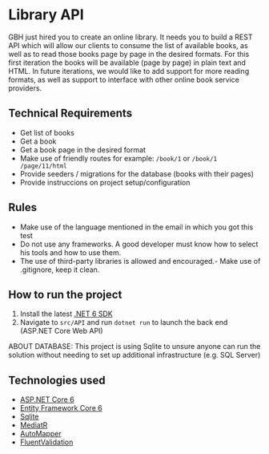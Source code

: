 # Library API

GBH just hired you to create an online library. It needs you to build a REST API which will allow our clients to consume the list of available books, as well as to read those books page by page in the desired formats. For this first iteration the books will be available (page by page) in plain text and HTML. In future iterations, we would like to add support for more reading formats, as well as support to interface with other online book service providers.

## Technical Requirements

- Get list of books
- Get a book
- Get a book page in the desired format
- Make use of friendly routes
  for example: `/book/1` or `/book/1 /page/11/html`
- Provide seeders / migrations for the database (books with their pages)
- Provide instruccions on project setup/configuration

## Rules

- Make use of the language mentioned in the email in which you got this test
- Do not use any frameworks. A good developer must know how to select his tools and how to use them.
- The use of third-party libraries is allowed and encouraged.- Make use of .gitignore, keep it clean.

## How to run the project

1. Install the latest [.NET 6 SDK](https://dotnet.microsoft.com/download/dotnet/6.0)
2. Navigate to `src/API` and run `dotnet run` to launch the back end (ASP.NET Core Web API)

ABOUT DATABASE: This project is using Sqlite to unsure anyone can run the solution without needing to set up additional infrastructure (e.g. SQL Server)

## Technologies used

- [ASP.NET Core 6](https://docs.microsoft.com/en-us/aspnet/core/introduction-to-aspnet-core?view=aspnetcore-6.0)
- [Entity Framework Core 6](https://docs.microsoft.com/en-us/ef/core/)
- [Sqlite](https://www.nuget.org/packages/Microsoft.EntityFrameworkCore.Sqlite/)
- [MediatR](https://github.com/jbogard/MediatR)
- [AutoMapper](https://automapper.org/)
- [FluentValidation](https://fluentvalidation.net/)

